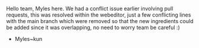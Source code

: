 Hello team, Myles here.
We had a conflict issue earlier involving pull requests, this was resolved within the
webeditor, just a few conflicting lines with the main branch which were removed so that
the new ingredients could be added since it was overlapping, no need to worry team be
careful :)

- Myles~kun
